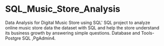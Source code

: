 # SQL_Music_Store_Analysis
Data Analysis for Digital Music Store using SQL'
SQL project to analyze online music store data
the dataset with SQL and help the store understand its business growth by answering simple questions.
Database and Tools-Postgre SQL ,PgAdmin4.
